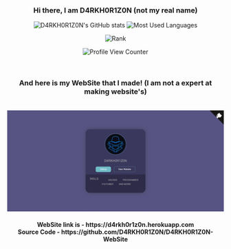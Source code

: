 <div class="content" align="center">
<h3 style="-webkit-touch-callout: none; -webkit-user-select: none; -khtml-user-select: none; -moz-user-select: none; -ms-user-select: none; user-select: none;" align="center">Hi there, I am D4RKH0R1Z0N (not my real name)</h3>

![D4RKH0R1Z0N's GitHub stats](https://github-readme-stats.vercel.app/api?username=D4RKH0R1Z0N&show_icons=true&include_all_commits=true&theme=react&hide_border=true)
![Most Used Languages](https://github-readme-stats.vercel.app/api/top-langs/?username=D4RKH0R1Z0N&show_icons=true&theme=react&hide_border=true)
  
![Rank](https://github-profile-trophy.vercel.app/?username=D4RKH0R1Z0N&theme=tokyonight&no-frame=true)

![Profile View Counter](https://komarev.com/ghpvc/?username=D4RKH0R1Z0N&style=for-the-badge)
  
</div>
<br style="-webkit-touch-callout: none; -webkit-user-select: none; -khtml-user-select: none; -moz-user-select: none; -ms-user-select: none; user-select: none;">
<h3 align="center">And here is my WebSite that I made! (I am not a expert at making website's)</h2>
<br>
<img style="-webkit-touch-callout: none; -webkit-user-select: none; -khtml-user-select: none; -moz-user-select: none; -ms-user-select: none; user-select: none;" src="img/website.png">
<h4 style="-webkit-touch-callout: none; -webkit-user-select: none; -khtml-user-select: none; -moz-user-select: none; -ms-user-select: none; user-select: none;" align="center">WebSite link is - https://d4rkh0r1z0n.herokuapp.com <br style="height: 2px; -webkit-touch-callout: none; -webkit-user-select: none; -khtml-user-select: none; -moz-user-select: none; -ms-user-select: none; user-select: none;" align="center"> Source Code - https://github.com/D4RKH0R1Z0N/D4RKH0R1Z0N-WebSite</h4>
